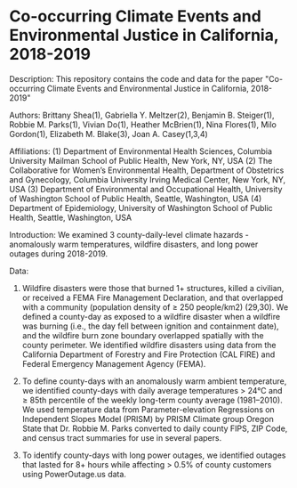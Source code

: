 # Co-occurring Climate Events and Environmental Justice in California, 2018-2019

Description: This repository contains the code and data for the paper "Co-occurring Climate Events and Environmental Justice in California, 2018-2019"

Authors: Brittany Shea(1), Gabriella Y. Meltzer(2), Benjamin B. Steiger(1), Robbie M. Parks(1), Vivian
Do(1), Heather McBrien(1), Nina Flores(1), Milo Gordon(1), Elizabeth M. Blake(3), Joan A. Casey(1,3,4)

Affiliations:
(1) Department of Environmental Health Sciences, Columbia University Mailman School of Public
Health, New York, NY, USA
(2) The Collaborative for Women’s Environmental Health, Department of Obstetrics and
Gynecology, Columbia University Irving Medical Center, New York, NY, USA
(3) Department of Environmental and Occupational Health, University of Washington School of
Public Health, Seattle, Washington, USA
(4) Department of Epidemiology, University of Washington School of Public Health, Seattle,
Washington, USA

Introduction: We examined 3 county-daily-level climate hazards - anomalously warm temperatures, wildfire disasters, and long power outages during 2018-2019.

Data: 
1. Wildfire disasters were those that burned 1+ structures, killed a civilian, or received a FEMA Fire
Management Declaration, and that overlapped with a community (population density of ≥ 250
people/km2) (29,30). We defined a county-day as exposed to a wildfire disaster when a wildfire
was burning (i.e., the day fell between ignition and containment date), and the wildfire burn zone
boundary overlapped spatially with the county perimeter. We identified wildfire disasters using data from the California Department of Forestry and Fire Protection (CAL FIRE) and Federal Emergency Management Agency (FEMA).

2. To define county-days with an anomalously warm ambient temperature, we identified county-days
with daily average temperatures > 24°C and ≥ 85th percentile of the weekly long-term
county average (1981–2010). We used temperature data from Parameter-elevation Regressions on Independent Slopes Model (PRISM) by PRISM Climate group Oregon State that Dr. Robbie M. Parks converted to daily county FIPS, ZIP Code, and census tract summaries for use in several papers.

3. To identify county-days with long power outages, we identified outages that lasted for 8+ hours while affecting > 0.5% of county customers using PowerOutage.us data.

